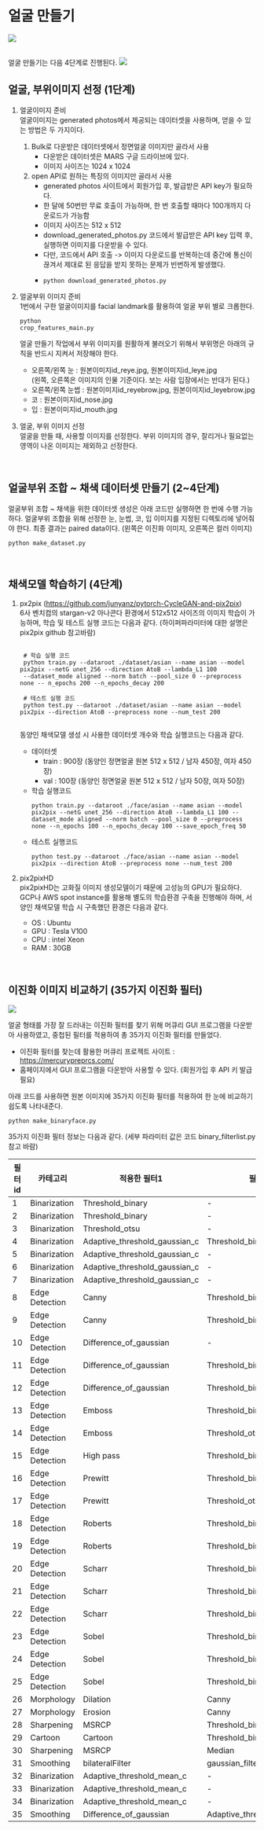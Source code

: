 # 얼굴 만들기
<img src="/sample.jpg"></img>

<br>얼굴 만들기는 다음 4단계로 진행된다.
<img src="/makeface_process.png"></img>
<br>

## 얼굴, 부위이미지 선정 (1단계)
1) 얼굴이미지 준비
<br>얼굴이미지는 generated photos에서 제공되는 데이터셋을 사용하며, 얻을 수 있는 방법은 두 가지이다.

    1) Bulk로 다운받은 데이터셋에서 정면얼굴 이미지만 골라서 사용
        + 다운받은 데이터셋은 MARS 구글 드라이브에 있다.
        + 이미지 사이즈는 1024 x 1024
    2) open API로 원하는 특징의 이미지만 골라서 사용
        + generated photos 사이트에서 회원가입 후, 발급받은 API key가 필요하다.
        + 한 달에 50번만 무료 호출이 가능하며, 한 번 호출할 때마다 100개까지 다운로드가 가능함
        + 이미지 사이즈는 512 x 512
        + download_generated_photos.py 코드에서 발급받은 API key 입력 후, 실행하면 이미지를 다운받을 수 있다.
        + 다만, 코드에서 API 호출 -> 이미지 다운로드를 반복하는데 중간에 통신이 끊겨서 제대로 된 응답을 받지 못하는 문제가 빈번하게 발생했다.
        + <pre><code>python download_generated_photos.py</code></pre>

2) 얼굴부위 이미지 준비
<br>1번에서 구한 얼굴이미지를 facial landmark를 활용하여 얼굴 부위 별로 크롭한다.
<br> <pre><code>python crop_features_main.py</code></pre>
얼굴 만들기 작업에서 부위 이미지를 원활하게 불러오기 위해서 부위명은 아래의 규칙을 반드시 지켜서 저장해야 한다.
    + 오른쪽/왼쪽 눈 : 원본이미지id_reye.jpg, 원본이미지id_leye.jpg
    <br>(왼쪽, 오른쪽은 이미지의 인물 기준이다. 보는 사람 입장에서는 반대가 된다.)
    + 오른쪽/왼쪽 눈썹 : 원본이미지id_reyebrow.jpg, 원본이미지id_leyebrow.jpg
    + 코 : 원본이미지id_nose.jpg
    + 입 : 원본이미지id_mouth.jpg


3) 얼굴, 부위 이미지 선정
<br>얼굴을 만들 때, 사용할 이미지를 선정한다. 부위 이미지의 경우, 잘리거나 필요없는 영역이 나온 이미지는 제외하고 선정한다.

<br>

## 얼굴부위 조합 ~ 채색 데이터셋 만들기 (2~4단계)
얼굴부위 조합 ~ 채색을 위한 데이터셋 생성은 아래 코드만 실행하면 한 번에 수행 가능하다.
얼굴부위 조합을 위해 선정한 눈, 눈썹, 코, 입 이미지를 지정된 디렉토리에 넣어줘야 한다.
최종 결과는 paired data이다. (왼쪽은 이진화 이미지, 오른쪽은 컬러 이미지)
<pre><code>python make_dataset.py</code></pre>

<br>

## 채색모델 학습하기 (4단계)
1) px2pix (https://github.com/junyanz/pytorch-CycleGAN-and-pix2pix)
<br>6사 벤치컴의 stargan-v2 아나콘다 환경에서 512x512 사이즈의 이미지 학습이 가능하며, 학습 및 테스트 실행 코드는 다음과 같다. (하이퍼파라미터에 대한 설명은 pix2pix github 참고바람) 
    <pre><code>
    # 학습 실행 코드
    python train.py --dataroot ./dataset/asian --name asian --model pix2pix --netG unet_256 --direction AtoB --lambda_L1 100 
    --dataset_mode aligned --norm batch --pool_size 0 --preprocess none -- n_epochs 200 --n_epochs_decay 200
    
    # 테스트 실행 코드
    python test.py --dataroot ./dataset/asian --name asian --model pix2pix --direction AtoB --preprocess none --num_test 200
    </code></pre> 
    
    동양인 채색모델 생성 시 사용한 데이터셋 개수와 학습 실행코드는 다음과 같다.
    + 데이터셋
        + train : 900장 (동양인 정면얼굴 원본 512 x 512 / 남자 450장, 여자 450장)
        + val :  100장 (동양인 정면얼굴 원본 512 x 512 / 남자 50장, 여자 50장)
    + 학습 실행코드
        <pre><code>python train.py --dataroot ./face/asian --name asian --model pix2pix --netG unet_256 --direction AtoB --lambda_L1 100 --dataset_mode aligned --norm batch --pool_size 0 --preprocess none --n_epochs 100 --n_epochs_decay 100 --save_epoch_freq 50</code></pre>
    + 테스트 실행코드
        <pre><code>python test.py --dataroot ./face/asian --name asian --model pix2pix --direction AtoB --preprocess none --num_test 200</code></pre>

2) pix2pixHD
<br>pix2pixHD는 고화질 이미지 생성모델이기 때문에 고성능의 GPU가 필요하다. GCP나 AWS spot instance를 활용해 별도의 학습환경 구축을 진행해야 하며,
서양인 채색모델 학습 시 구축했던 환경은 다음과 같다.
    + OS : Ubuntu
    + GPU : Tesla V100
    + CPU : intel Xeon
    + RAM : 30GB

<br>

## 이진화 이미지 비교하기 (35가지 이진화 필터)
<img src="data/binary35/58_merged.jpg"></img>

얼굴 형태를 가장 잘 드러내는 이진화 필터를 찾기 위해 머큐리 GUI 프로그램을 다운받아 사용하였고, 중첩된 필터를 적용하여 총 35가지 이진화 필터를 만들었다.
+ 이진화 필터를 찾는데 활용한 머큐리 프로젝트 사이트 : https://mercurypreprcs.com/
+ 홈페이지에서 GUI 프로그램을 다운받아 사용할 수 있다. (회원가입 후 API 키 발급 필요)

아래 코드를 사용하면 원본 이미지에 35가지 이진화 필터를 적용하여 한 눈에 비교하기 쉽도록 나타내준다.
<pre><code>python make_binaryface.py</code></pre>

35가지 이진화 필터 정보는 다음과 같다. (세부 파라미터 값은 코드 binary_filterlist.py 참고 바람)

| 필터id  | 카테고리 | 적용한 필터1 | 필터2 | 필터3 | 필터4 | 필터5 | 
| ----------| ---------- | ---------- | ---------- | ---------- |  ---------- | ---------- |
| 1 | Binarization | Threshold_binary | - | - | - | - | 
| 2 | Binarization | Threshold_binary | - | - | - | - | 
| 3 | Binarization | Threshold_otsu | - | - | - | - | 
| 4 | Binarization | Adaptive_threshold_gaussian_c | Threshold_binary_inverse | - | - | - | 
| 5 | Binarization | Adaptive_threshold_gaussian_c | - | - | - | - | 
| 6 | Binarization | Adaptive_threshold_gaussian_c | - | - | - | - | 
| 7 | Binarization | Adaptive_threshold_gaussian_c | - | - | - | - | 
| 8 | Edge Detection | Canny | Threshold_binary_inverse | - | - | - | 
| 9 | Edge Detection | Canny | Threshold_binary_inverse | - | - | - | 
| 10 | Edge Detection | Difference_of_gaussian | - | - | - | - | 
| 11 | Edge Detection | Difference_of_gaussian | Threshold_binary | - | - | - | 
| 12 | Edge Detection | Difference_of_gaussian | Threshold_binary_inverse | - | - | - | 
| 13 | Edge Detection | Emboss | Threshold_binary_inverse | - | - | - | 
| 14 | Edge Detection | Emboss | Threshold_otsu | - | - | - | 
| 15 | Edge Detection | High pass | Threshold_binary_inverse | - | - | - | 
| 16 | Edge Detection | Prewitt | Threshold_binary_inverse | - | - | - | 
| 17 | Edge Detection | Prewitt | Threshold_otsu | Threshold_binary_inverse | - | - |  
| 18 | Edge Detection | Roberts | Threshold_binary_inverse | - | - | - | 
| 19 | Edge Detection | Roberts | Threshold_binary_inverse | - | - | - | 
| 20 | Edge Detection | Scharr | Threshold_binary_inverse | - | - | - | 
| 21 | Edge Detection | Scharr | Threshold_binary_inverse | - | - | - | 
| 22 | Edge Detection | Scharr | Threshold_binary_inverse | - | - | - | 
| 23 | Edge Detection | Sobel | Threshold_binary_inverse | - | - | - | 
| 24 | Edge Detection | Sobel | Threshold_binary_inverse | - | - | - | 
| 25 | Edge Detection | Sobel | Threshold_binary_inverse | - | - | - | 
| 26 | Morphology | Dilation | Canny | Threshold_binary_inverse | - | - | 
| 27 | Morphology | Erosion | Canny | Threshold_binary_inverse | - | - | 
| 28 | Sharpening | MSRCP | Threshold_binary | - | - | - | 
| 29 | Cartoon | Cartoon | Threshold_binary | - | - | - | 
| 30 | Sharpening | MSRCP | Median | Median | Canny | Threshold_binary_inverse |
| 31 | Smoothing | bilateralFilter | gaussian_filter | dodge | Canny | - | 
| 32 | Binarization | Adaptive_threshold_mean_c | - | - | - | - | 
| 33 | Binarization | Adaptive_threshold_mean_c | - | - | - | - | 
| 34 | Binarization | Adaptive_threshold_mean_c | - | - | - | - | 
| 35 | Smoothing | Difference_of_gaussian | Adaptive_threshold_mean_c | - | - | - | 

